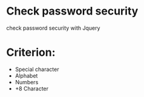 # Check password security 
check password security with Jquery
# Criterion: 
* Special character
* Alphabet
* Numbers
* +8 Character
